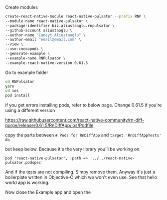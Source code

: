 Create modules

```sh
create-react-native-module react-native-pulsator --prefix RNP \
--module-name react-native-pulsator \
--package-identifier biz.aliustaoglu.rnpulsator \
--github-account aliustaoglu \
--author-name "Cuneyt Aliustaoglu" \
--author-email "email@email.com" \
--view \
--use-cocoapods \
--generate-example \
--example-name RNPulsator \
--example-react-native-version 0.61.5
```

Go to example folder

```sh
cd RNPulsator
yarn
cd ios
pod install
```

if you get errors installing pods, refer to below page. Change 0.61.5 if you're using a different version

https://raw.githubusercontent.com/react-native-community/rn-diff-purge/release/0.61.5/RnDiffApp/ios/Podfile

copy the parts between `# Pods for RnDiffApp` and `target 'RnDiffAppTests' do`

but keep below. Because it's the very library you'll be working on.

`pod 'react-native-pulsator', :path => '../../react-native-pulsator.podspec'`

And if the tests are not compiling. Simpy remove them. Anyway it's just a boilerplate written in Objective-C which we won't even use. See that hello world app is working.


Now close the Example app and open the  